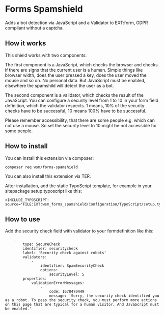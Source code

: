 # Forms Spamshield

Adds a bot detection via JavaScript and a Validator to EXT:form, GDPR compliant without a captcha.

## How it works

This shield works with two components:

The first component is a JavaScript, which checks the browser and checks if there are signs that
the current user is a human. Simple things like browser width, does the user pressed a key, does the user moved the mouse and so on.
No personal data. But JavaScript must be enabled, elsewhere the spamshild will detect the user as a bot.

The second component is a validator, which checks the result of the JavaScript.
You can configure a security level from 1 to 10 in your form field definition, which the validator respects.
1 means, 10% of the security checks have to be successful, 10 means 100% have to be successful.

Please remember accessibility, that there are some people e.g. which can not use a mouse. So set the security level to 10 might be not accessible for some people.

## How to install

You can install this extension via composer:

```
composer req wsm/forms-spamshield

```

You can also install this extension via TER.

After installation, add the static TypoScript template, for example in your sitepackage setup.typoscript like this:

```
<INCLUDE_TYPOSCRIPT: source="FILE:EXT:wsm_forms_spamshield/Configuration/TypoScript/setup.typoscript">

```



## How to use

Add the security check field with validator to your formdefinition like this:

```
    -
        type: SecureCheck
        identifier: securitycheck
        label: 'Security check against robots'
        validators:
            -
                identifier: SpamSecurityCheck
                options:
                    securityLevel: 5
        properties:
            validationErrorMessages:
                -
                    code: 1678470449
                    message: 'Sorry, the security check identified you as a robot. To pass the security check, you must perform more actions on this page that are typical for a human visitor. And JavaScript must be enabled.'

```
